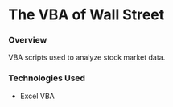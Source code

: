 # The VBA of Wall Street

### Overview

VBA scripts used to analyze stock market data. 

### Technologies Used

- Excel VBA
